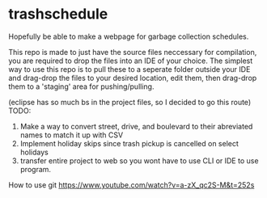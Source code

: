 # trashschedule
Hopefully be able to make a webpage for garbage collection schedules.

This repo is made to just have the source files neccessary for compilation, you are required to drop the files into an IDE of your choice. 
The simplest way to use this repo is to pull these to a seperate folder outside your IDE and drag-drop the files to your desired location, edit them, then drag-drop them to a 'staging' area for pushing/pulling.

(eclipse has so much bs in the project files, so I decided to go this route)
TODO:
  1) Make a way to convert street, drive, and boulevard to their abreviated names to match it up with CSV
  2) Implement holiday skips since trash pickup is cancelled on select holidays
  3) transfer entire project to web so you wont have to use CLI or IDE to use program.

How to use git
https://www.youtube.com/watch?v=a-zX_qc2S-M&t=252s
